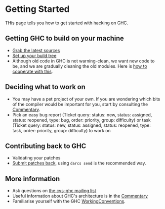 # Getting Started



THis page tells you how to get started with hacking on GHC.


## Getting GHC to build on your machine


- [Grab the latest sources](building/getting-the-sources)
- [Set up your build tree](building/hacking)
- Although old code in GHC is not warning-clean, we want new code to be, and we are gradually cleaning the old modules.  Here is [how to cooperate with this](working-conventions).

## Deciding what to work on


- You may have a pet project of your own.  If you are wondering which bits of the compiler would be important for you, start by consulting the [Commentary](commentary). 
- Pick an easy bug report (Ticket query: status: new, status: assigned,
  status: reopened, type: bug, order: priority, group: difficulty) or task
  (Ticket query: status: new, status: assigned, status: reopened, type: task,
  order: priority, group: difficulty) to work on

## Contributing back to GHC


- Validating your patches
- [Submit patches back](working-conventions#submitting-patches), using `darcs send` is the recommended way.

## More information


- Ask questions on [
  the cvs-ghc mailing list](http://haskell.org/mailman/listinfo/cvs-ghc)
- Useful information about GHC's architecture is in the [Commentary](commentary)
- Familiarise yourself with the GHC [WorkingConventions](working-conventions).
